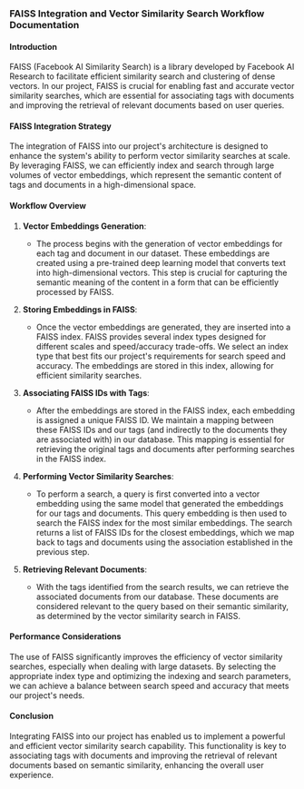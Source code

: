 ### FAISS Integration and Vector Similarity Search Workflow Documentation

#### Introduction
FAISS (Facebook AI Similarity Search) is a library developed by Facebook AI Research to facilitate efficient similarity search and clustering of dense vectors. In our project, FAISS is crucial for enabling fast and accurate vector similarity searches, which are essential for associating tags with documents and improving the retrieval of relevant documents based on user queries.

#### FAISS Integration Strategy
The integration of FAISS into our project's architecture is designed to enhance the system's ability to perform vector similarity searches at scale. By leveraging FAISS, we can efficiently index and search through large volumes of vector embeddings, which represent the semantic content of tags and documents in a high-dimensional space.

#### Workflow Overview

1. **Vector Embeddings Generation**:
   - The process begins with the generation of vector embeddings for each tag and document in our dataset. These embeddings are created using a pre-trained deep learning model that converts text into high-dimensional vectors. This step is crucial for capturing the semantic meaning of the content in a form that can be efficiently processed by FAISS.

2. **Storing Embeddings in FAISS**:
   - Once the vector embeddings are generated, they are inserted into a FAISS index. FAISS provides several index types designed for different scales and speed/accuracy trade-offs. We select an index type that best fits our project's requirements for search speed and accuracy. The embeddings are stored in this index, allowing for efficient similarity searches.

3. **Associating FAISS IDs with Tags**:
   - After the embeddings are stored in the FAISS index, each embedding is assigned a unique FAISS ID. We maintain a mapping between these FAISS IDs and our tags (and indirectly to the documents they are associated with) in our database. This mapping is essential for retrieving the original tags and documents after performing searches in the FAISS index.

4. **Performing Vector Similarity Searches**:
   - To perform a search, a query is first converted into a vector embedding using the same model that generated the embeddings for our tags and documents. This query embedding is then used to search the FAISS index for the most similar embeddings. The search returns a list of FAISS IDs for the closest embeddings, which we map back to tags and documents using the association established in the previous step.

5. **Retrieving Relevant Documents**:
   - With the tags identified from the search results, we can retrieve the associated documents from our database. These documents are considered relevant to the query based on their semantic similarity, as determined by the vector similarity search in FAISS.

#### Performance Considerations
The use of FAISS significantly improves the efficiency of vector similarity searches, especially when dealing with large datasets. By selecting the appropriate index type and optimizing the indexing and search parameters, we can achieve a balance between search speed and accuracy that meets our project's needs.

#### Conclusion
Integrating FAISS into our project has enabled us to implement a powerful and efficient vector similarity search capability. This functionality is key to associating tags with documents and improving the retrieval of relevant documents based on semantic similarity, enhancing the overall user experience.
